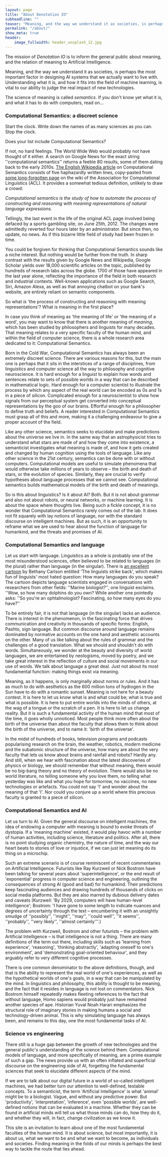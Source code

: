 ```yaml
---
layout: page
title: "About Denotation IO"
subheadline: ""
teaser: "Meaning, and the way we understand it as societies, is perhaps the most important factor in designing AI systems that we actually want to live with. Understanding what it is, and how it fits into the field of machine learning, is vital to our ability to judge the real impact of new technologies."
permalink: "/about/"
show_meta: true
header:
    image_fullwidth: header_unsplash_12.jpg
---
```


The mission of *Denotation IO* is to inform the general public about meaning, and the relation of meaning to Artificial Intelligence.

Meaning, and the way we understand it as societies, is perhaps the most important factor in designing AI systems that we actually want to live with. Understanding what it is, and how it fits into the field of machine learning, is vital to our ability to judge the real impact of new technologies.

The science of meaning is called *semantics*. If you don't know yet what it is, and what it has to do with computers, read on...


### Computational Semantics: a discreet science

Start the clock. Write down the names of as many sciences as you can. Stop the clock.

Does your list include Computational Semantics?

If not, no hard feelings. The World Wide Web would probably not have thought of it either. A search on Google News for the exact string ''computational semantics'' returns a feeble 80 results, some of them dating back to the early 2010s. [The English Wikipedia article](https://en.wikipedia.org/wiki/Computational_semantics) on Computational Semantics consists of five haphazardly written lines, copy-pasted from [some long-forgotten page](https://aclweb.org/aclwiki/Computational_Semantics) on the wiki of the Association for Computational Linguistics (ACL). It provides a somewhat tedious definition, unlikely to draw a crowd:

*Computational semantics is the study of how to automate the process of constructing and reasoning with meaning representations of natural language expressions.*

Tellingly, the last event in the life of the original ACL page involved being defaced by a sports gambling site, on June 25th, 2012. The changes were admittedly reverted four hours later by an administrator. But since then, no update, no news. As if this bizarre little field of study had been frozen in time. 

You could be forgiven for thinking that Computational Semantics sounds like a niche interest. But nothing would be further from the truth. In sharp contrast with the results given by Google News and Wikipedia, Google Scholar yields over 18,000 scientific articles on the topic, published by hundreds of research labs across the globe. 1700 of those have appeared in the last year alone, reflecting the importance of the field in both research and industrial contexts. Well-known applications such as Google Search, Siri, Amazon Alexa, as well as that annoying chatbot on your bank's website, are entirely reliant on semantic components.

So what *is* 'the process of constructing and reasoning with meaning representations'? What is meaning in the first place?

In case you think of meaning as 'the meaning of life' or 'the meaning of a word', you may want to know that there is another meaning of *meaning*, which has been studied by philosophers and linguists for many decades. That meaning relates to a very specific faculty of the human mind, and within the field of computer science, there is a whole research area dedicated to it: Computational Semantics.

Born in the Cold War, Computational Semantics has always been an extremely discreet science. There are various reasons for this, but the main one is perhaps that it sits in the interstices of a range of disciplines, from linguistics and computer science all the way to philosophy and cognitive neuroscience. It is hard enough for a linguist to explain how words and sentences relate to sets of possible worlds in a way that can be described in mathematical logic. Hard enough for a computer scientist to illustrate the process by which any aspect of the real world can be encoded as 0s and 1s in a piece of silicon. Complicated enough for a neuroscientist to show how signals from our perceptual system get converted into conceptual representations by the goo of our brains. Effortful enough for a philosopher to define truth and beliefs. A reader interested in Computational Semantics must grasp all of this and more, making it a challenging endeavour to give a proper account of the field.

Like any other science, semantics seeks to elucidate and make predictions about the universe we live in. In the same way that an astrophysicist tries to understand what stars are made of and how they come into existence, a semanticist investigates what meaning is made of, and how it gets created and changed by human cognition using the tools of language. Like any other science in the 21st century, semantics can be done with or without computers. Computational models are useful to simulate phenomena that would otherwise take millions of years to observe – the birth and death of stars, or the evolution of species. Similarly, they are crucial to verify hypotheses about language processes that we cannot see. Computational semantics builds mathematical models of the birth and death of meanings.

So is this about linguistics? Is it about AI? Both. But it is not about grammar and also not about robots, or neural networks, or machine learning. It is about the space where thoughts live. Being such a fickle concept, it is no wonder that Computational Semantics rarely comes out of the lab. It does not fit squarely with lay notions of language, nor with the standard discourse on intelligent machines. But as such, it is an opportunity to reframe what we are used to hear about the function of language for humankind, and the threats and promises of AI.

### Computational Semantics and language

Let us start with language. Linguistics as a whole is probably one of the most misunderstood sciences, often believed to be related to languages (in the plural) rather than language (in the singular). There is [an excellent cartoon](https://languagelog.ldc.upenn.edu/nll/?p=23394) by Bethany Carlson entitled 'The linguists strike back', which makes fun of linguists' most hated question: How many languages do you speak? The cartoon depicts language scientists engaged in conversations with researchers from other fields: ''Marine biologist?'', one linguist exclaims. ''Wow, so how many dolphins do you own? While another one pointedly asks: ''So you're an ophtalmologist? Fascinating, so how many eyes do you have?'' 

To be entirely fair, it is not that language (in the singular) lacks an audience. There is interest in the phenomenon, in the fascinating force that drives communication and creativity in thousands of specific forms: English, Pashto, sign language. But common discourse around language remains dominated by normative accounts on the one hand and aesthetic accounts on the other. Many of us like talking about the rules of grammar and the challenges of a good translation. What we should and shouldn't do with words. Simultaneously, we wonder at the beauty and diversity of world languages, we are entertained by neologisms, moved by poetry, and we take great interest in the reflection of culture and social movements in our use of words. We talk about language a great deal. Just not about its most fundamental function: making things exist via meaning.

Meaning, as it happens, is only marginally about norms or rules. And it has as much to do with aesthetics as the 600 million tons of hydrogen in the Sun have to do with a romantic sunset. Meaning is not here for a beauty contest. It is here to let us know what is and what could be; what is true and what is possible. It is here to put entire worlds into the minds of others, at the wag of a tongue or the scratch of a pen. It is here to let us change reality. But it is such a fundamental activity of the human mind that most of the time, it goes wholly unnoticed. Most people think more often about the birth of the universe than about the faculty that allows them to think about the birth of the universe, and to name it: 'birth of the universe'.

In the midst of hundreds of books, television programs and podcasts popularising research on the brain, the weather, robotics, modern medicine and the subatomic structure of the universe, how many are about the very faculty that lets us know about brains and rainfall and robots? Hardly any. And still, when we hear with fascination about the latest discoveries of physics or biology, we should remember that without meaning, there would be no big-bang theory and no theory of evolution. There would also be no world literature, no telling someone why you love them, no telling what yesterday was like and what you hope for tomorrow, no vaccines, no new technologies or artefacts. You could not say 'I' and wonder about the meaning of that 'I'. Nor could you conjure up a world where this precious faculty is granted to a piece of silicon.


### Computational Semantics and AI

Let us turn to AI. Given the general discourse on intelligent machines, the idea of endowing a computer with meaning is bound to evoke threats of dystopia. If a 'meaning machine' existed, it would play havoc with a number of human activities, including science, literature and politics. After all, there is no point studying organic chemistry, the nature of time, and the way our heart beats to stories of love or injustice, if we can just let meaning do its thing on a microchip. 

Such an extreme scenario is of course reminiscent of recent commentaries on Artificial Intelligence. Futurists like Ray Kurzweil or Nick Bostrom have been talking for several years about 'superintelligence', or the end result of 'exponential' progress in computer science and engineering, outlining the consequences of strong AI (good and bad) for humankind. Their predictions keep fascinating audiences and drawing hundreds of thousands of clicks on social media platforms. But they are also marred by dubious delivery dates and caveats (Kurzweil: 'By 2029, computers will have human-level intelligence'; Bostrom: 'I have gone to some length to indicate nuances and degrees of uncertainty through the text – encumbering it with an unsightly smudge of ''possibly'', ''might'', ''may'', ''could well'', ''it seems'', ''probably'', ''very likely'', ''almost certainly'''.)

The problem with Kurzweil, Bostrom and other futurists – the problem with Artificial Intelligence – is that intelligence is not a thing. There are many definitions of the term out there, including skills such as 'learning from experience', 'reasoning', 'thinking abstractly', 'adapting oneself to one's environment', and 'demonstrating goal-oriented behaviour', and they arguably refer to very different cognitive processes.

There is one common denominator to the above definitions, though, and that is the ability to represent the real world of one's experiences, as well as the hypothetical worlds of one's goals, in a way that can be manipulated by the mind. In linguistics and philosophy, this ability is thought to be meaning, and the fact that it resides in language is not lost on commentators. Nick Bostrom himself repeatedly makes fleeting references to the fact that without language, Homo sapiens would probably just have remained another species of ape. Historian Yuval Noah Harari emphasizes the structural role of imaginary stories in making humans a social and technology-driven animal. This is why simulating language has always been, and remains to this day, one the most fundamental tasks of AI.


### Science vs engineering

There still is a huge gap between the growth of new technologies and the general public's understanding of the science behind them. Computational models of language, and more specifically of meaning, are a prime example of such a gap. The news provide us with an often inflated and superficial discourse on the engineering side of AI, forgetting the fundamental sciences that seek to elucidate different aspects of the mind. 

If we are to talk about our digital future in a world of so-called intelligent machines, we had better turn our attention to well-defined, testable concepts. To a semanticist, the term 'Artificial Intelligence' is what 'animal' might be to a biologist. Vague, and without any predictive power. But 'productivity', 'interpretation', 'inference', even 'possible worlds', are well-defined notions that can be evaluated in a machine. Whether they can be found in artificial minds will tell us what those minds can do, how they do it, and whether they will, in fact, change civilization as we know it.

This site is an invitation to learn about one of the most fundamental faculties of the human mind. It is about science, but most importantly, it is about us, what we want to be and what we want to become, as individuals and societies. Finding meaning in the folds of our minds is perhaps the best way to tackle the route that lies ahead.
